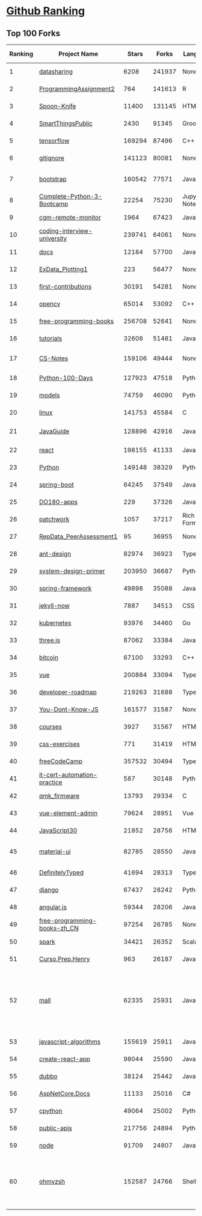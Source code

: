 [Github Ranking](../README.md)
==========

## Top 100 Forks

| Ranking | Project Name | Stars | Forks | Language | Open Issues | Description | Last Commit |
| ------- | ------------ | ----- | ----- | -------- | ----------- | ----------- | ----------- |
| 1 | [datasharing](https://github.com/jtleek/datasharing) | 6208 | 241937 | None | 296 | The Leek group guide to data sharing  | 2022-11-06T11:09:19Z |
| 2 | [ProgrammingAssignment2](https://github.com/rdpeng/ProgrammingAssignment2) | 764 | 141613 | R | 188 | Repository for Programming Assignment 2 for R Programming on Coursera | 2022-11-24T00:26:18Z |
| 3 | [Spoon-Knife](https://github.com/octocat/Spoon-Knife) | 11400 | 131145 | HTML | 1586 | This repo is for demonstration purposes only. | 2022-11-24T19:12:38Z |
| 4 | [SmartThingsPublic](https://github.com/SmartThingsCommunity/SmartThingsPublic) | 2430 | 91345 | Groovy | 59 | SmartThings open-source DeviceType Handlers and SmartApps code | 2022-11-08T11:11:43Z |
| 5 | [tensorflow](https://github.com/tensorflow/tensorflow) | 169294 | 87496 | C++ | 2091 | An Open Source Machine Learning Framework for Everyone | 2022-11-25T02:54:47Z |
| 6 | [gitignore](https://github.com/github/gitignore) | 141123 | 80081 | None | 0 | A collection of useful .gitignore templates | 2022-11-24T07:39:03Z |
| 7 | [bootstrap](https://github.com/twbs/bootstrap) | 160542 | 77571 | JavaScript | 258 | The most popular HTML, CSS, and JavaScript framework for developing responsive, mobile first projects on the web. | 2022-11-24T20:36:55Z |
| 8 | [Complete-Python-3-Bootcamp](https://github.com/Pierian-Data/Complete-Python-3-Bootcamp) | 22254 | 75230 | Jupyter Notebook | 92 | Course Files for Complete Python 3 Bootcamp Course on Udemy | 2022-11-23T12:11:04Z |
| 9 | [cgm-remote-monitor](https://github.com/nightscout/cgm-remote-monitor) | 1964 | 67423 | JavaScript | 136 | nightscout web monitor | 2022-11-24T18:38:00Z |
| 10 | [coding-interview-university](https://github.com/jwasham/coding-interview-university) | 239741 | 64061 | None | 38 | A complete computer science study plan to become a software engineer. | 2022-11-23T02:26:12Z |
| 11 | [docs](https://github.com/github/docs) | 12184 | 57700 | JavaScript | 83 | The open-source repo for docs.github.com | 2022-11-25T00:07:12Z |
| 12 | [ExData_Plotting1](https://github.com/rdpeng/ExData_Plotting1) | 223 | 56477 | None | 76 | Plotting Assignment 1 for Exploratory Data Analysis | 2022-11-02T16:40:14Z |
| 13 | [first-contributions](https://github.com/firstcontributions/first-contributions) | 30191 | 54281 | None | 10 | 🚀✨ Help beginners to contribute to open source projects | 2022-11-25T01:29:33Z |
| 14 | [opencv](https://github.com/opencv/opencv) | 65014 | 53092 | C++ | 2267 | Open Source Computer Vision Library | 2022-11-25T02:58:39Z |
| 15 | [free-programming-books](https://github.com/EbookFoundation/free-programming-books) | 256708 | 52641 | None | 36 | :books: Freely available programming books | 2022-11-24T18:09:06Z |
| 16 | [tutorials](https://github.com/eugenp/tutorials) | 32608 | 51481 | Java | 26 | Just Announced - "Learn Spring Security OAuth":  | 2022-11-24T23:41:35Z |
| 17 | [CS-Notes](https://github.com/CyC2018/CS-Notes) | 159106 | 49444 | None | 116 | :books: 技术面试必备基础知识、Leetcode、计算机操作系统、计算机网络、系统设计 | 2022-11-16T01:48:28Z |
| 18 | [Python-100-Days](https://github.com/jackfrued/Python-100-Days) | 127923 | 47518 | Python | 492 | Python - 100天从新手到大师 | 2022-11-20T06:22:52Z |
| 19 | [models](https://github.com/tensorflow/models) | 74759 | 46090 | Python | 1079 | Models and examples built with TensorFlow | 2022-11-24T02:30:58Z |
| 20 | [linux](https://github.com/torvalds/linux) | 141753 | 45584 | C | 0 | Linux kernel source tree | 2022-11-24T19:57:28Z |
| 21 | [JavaGuide](https://github.com/Snailclimb/JavaGuide) | 128896 | 42916 | Java | 61 | 「Java学习+面试指南」一份涵盖大部分 Java 程序员所需要掌握的核心知识。准备 Java 面试，首选 JavaGuide！ | 2022-11-22T14:35:49Z |
| 22 | [react](https://github.com/facebook/react) | 198155 | 41133 | JavaScript | 866 | A declarative, efficient, and flexible JavaScript library for building user interfaces. | 2022-11-24T18:47:18Z |
| 23 | [Python](https://github.com/TheAlgorithms/Python) | 149148 | 38329 | Python | 6 | All Algorithms implemented in Python | 2022-11-24T11:00:53Z |
| 24 | [spring-boot](https://github.com/spring-projects/spring-boot) | 64245 | 37549 | Java | 516 | Spring Boot | 2022-11-24T17:59:26Z |
| 25 | [DO180-apps](https://github.com/RedHatTraining/DO180-apps) | 229 | 37326 | JavaScript | 0 | DO180 Repository for Sample Applications | 2022-11-19T18:44:54Z |
| 26 | [patchwork](https://github.com/jlord/patchwork) | 1057 | 37217 | Rich Text Format | 22 | All the Git-it Workshop completers!  | 2022-11-25T02:47:46Z |
| 27 | [RepData_PeerAssessment1](https://github.com/rdpeng/RepData_PeerAssessment1) | 95 | 36955 | None | 6 | Peer Assessment 1 for Reproducible Research | 2022-08-25T17:01:55Z |
| 28 | [ant-design](https://github.com/ant-design/ant-design) | 82974 | 36923 | TypeScript | 874 | An enterprise-class UI design language and React UI library | 2022-11-25T02:45:31Z |
| 29 | [system-design-primer](https://github.com/donnemartin/system-design-primer) | 203950 | 36687 | Python | 166 | Learn how to design large-scale systems. Prep for the system design interview.  Includes Anki flashcards. | 2022-11-20T11:29:30Z |
| 30 | [spring-framework](https://github.com/spring-projects/spring-framework) | 49898 | 35088 | Java | 1247 | Spring Framework | 2022-11-24T13:58:08Z |
| 31 | [jekyll-now](https://github.com/barryclark/jekyll-now) | 7887 | 34513 | CSS | 143 | Build a Jekyll blog in minutes, without touching the command line. | 2022-11-25T00:30:51Z |
| 32 | [kubernetes](https://github.com/kubernetes/kubernetes) | 93976 | 34460 | Go | 1607 | Production-Grade Container Scheduling and Management | 2022-11-24T23:05:26Z |
| 33 | [three.js](https://github.com/mrdoob/three.js) | 87062 | 33384 | JavaScript | 358 | JavaScript 3D Library. | 2022-11-25T00:23:32Z |
| 34 | [bitcoin](https://github.com/bitcoin/bitcoin) | 67100 | 33293 | C++ | 430 | Bitcoin Core integration/staging tree | 2022-11-24T21:18:15Z |
| 35 | [vue](https://github.com/vuejs/vue) | 200884 | 33094 | TypeScript | 341 | 🖖 Vue.js is a progressive, incrementally-adoptable JavaScript framework for building UI on the web. | 2022-11-24T09:05:24Z |
| 36 | [developer-roadmap](https://github.com/kamranahmedse/developer-roadmap) | 219263 | 31688 | TypeScript | 158 | Interactive roadmaps, guides and other educational content to help developers grow in their careers. | 2022-11-25T02:54:18Z |
| 37 | [You-Dont-Know-JS](https://github.com/getify/You-Dont-Know-JS) | 161577 | 31587 | None | 81 | A book series on JavaScript. @YDKJS on twitter. | 2022-10-25T19:54:03Z |
| 38 | [courses](https://github.com/DataScienceSpecialization/courses) | 3927 | 31567 | HTML | 26 | Course materials for the Data Science Specialization: https://www.coursera.org/specialization/jhudatascience/1 | 2021-03-30T06:51:57Z |
| 39 | [css-exercises](https://github.com/TheOdinProject/css-exercises) | 771 | 31419 | HTML | 8 | None | 2022-11-19T14:51:37Z |
| 40 | [freeCodeCamp](https://github.com/freeCodeCamp/freeCodeCamp) | 357532 | 30494 | TypeScript | 145 | freeCodeCamp.org's open-source codebase and curriculum. Learn to code for free. | 2022-11-25T02:12:07Z |
| 41 | [it-cert-automation-practice](https://github.com/google/it-cert-automation-practice) | 587 | 30148 | Python | 56 | Google IT Automation with Python Professional Certificate - Practice files | 2022-11-23T11:03:39Z |
| 42 | [qmk_firmware](https://github.com/qmk/qmk_firmware) | 13793 | 29334 | C | 267 | Open-source keyboard firmware for Atmel AVR and Arm USB families | 2022-11-25T02:48:03Z |
| 43 | [vue-element-admin](https://github.com/PanJiaChen/vue-element-admin) | 79624 | 28951 | Vue | 1159 | :tada: A magical vue admin                                                                https://panjiachen.github.io/vue-element-admin | 2022-11-14T08:03:51Z |
| 44 | [JavaScript30](https://github.com/wesbos/JavaScript30) | 21852 | 28756 | HTML | 0 | 30 Day Vanilla JS Challenge | 2022-11-24T15:29:57Z |
| 45 | [material-ui](https://github.com/mui/material-ui) | 82785 | 28550 | JavaScript | 1111 | MUI Core: Ready-to-use foundational React components, free forever. It includes Material UI, which implements Google's Material Design. | 2022-11-24T22:55:02Z |
| 46 | [DefinitelyTyped](https://github.com/DefinitelyTyped/DefinitelyTyped) | 41694 | 28313 | TypeScript | 643 | The repository for high quality TypeScript type definitions. | 2022-11-25T01:49:13Z |
| 47 | [django](https://github.com/django/django) | 67437 | 28242 | Python | 0 | The Web framework for perfectionists with deadlines. | 2022-11-24T22:40:18Z |
| 48 | [angular.js](https://github.com/angular/angular.js) | 59344 | 28206 | JavaScript | 391 | AngularJS - HTML enhanced for web apps! | 2022-04-12T15:57:22Z |
| 49 | [free-programming-books-zh_CN](https://github.com/justjavac/free-programming-books-zh_CN) | 97254 | 26785 | None | 0 | :books: 免费的计算机编程类中文书籍，欢迎投稿 | 2022-11-24T06:28:21Z |
| 50 | [spark](https://github.com/apache/spark) | 34421 | 26352 | Scala | 0 | Apache Spark - A unified analytics engine for large-scale data processing | 2022-11-25T02:44:01Z |
| 51 | [Curso.Prep.Henry](https://github.com/atralice/Curso.Prep.Henry) | 963 | 26187 | JavaScript | 0 | Curso de Preparación para Ingresar a Henry. | 2022-11-23T02:09:05Z |
| 52 | [mall](https://github.com/macrozheng/mall) | 62335 | 25931 | Java | 28 | mall项目是一套电商系统，包括前台商城系统及后台管理系统，基于SpringBoot+MyBatis实现，采用Docker容器化部署。 前台商城系统包含首页门户、商品推荐、商品搜索、商品展示、购物车、订单流程、会员中心、客户服务、帮助中心等模块。 后台管理系统包含商品管理、订单管理、会员管理、促销管理、运营管理、内容管理、统计报表、财务管理、权限管理、设置等模块。 | 2022-11-24T12:04:04Z |
| 53 | [javascript-algorithms](https://github.com/trekhleb/javascript-algorithms) | 155619 | 25911 | JavaScript | 107 | 📝 Algorithms and data structures implemented in JavaScript with explanations and links to further readings | 2022-11-23T15:04:01Z |
| 54 | [create-react-app](https://github.com/facebook/create-react-app) | 98044 | 25590 | JavaScript | 1463 | Set up a modern web app by running one command. | 2022-11-21T20:38:06Z |
| 55 | [dubbo](https://github.com/apache/dubbo) | 38124 | 25442 | Java | 500 | Apache Dubbo is a high-performance, java based, open source RPC framework. | 2022-11-25T02:06:24Z |
| 56 | [AspNetCore.Docs](https://github.com/dotnet/AspNetCore.Docs) | 11133 | 25016 | C# | 475 | Documentation for ASP.NET Core | 2022-11-24T19:25:47Z |
| 57 | [cpython](https://github.com/python/cpython) | 49064 | 25002 | Python | 6672 | The Python programming language | 2022-11-25T02:18:47Z |
| 58 | [public-apis](https://github.com/public-apis/public-apis) | 217756 | 24894 | Python | 8 | A collective list of free APIs | 2022-11-24T16:01:15Z |
| 59 | [node](https://github.com/nodejs/node) | 91709 | 24807 | JavaScript | 1313 | Node.js JavaScript runtime :sparkles::turtle::rocket::sparkles: | 2022-11-25T02:48:29Z |
| 60 | [ohmyzsh](https://github.com/ohmyzsh/ohmyzsh) | 152587 | 24766 | Shell | 241 | 🙃   A delightful community-driven (with 2,000+ contributors) framework for managing your zsh configuration. Includes 300+ optional plugins (rails, git, macOS, hub, docker, homebrew, node, php, python, etc), 140+ themes to spice up your morning, and an auto-update tool so that makes it easy to keep up with the latest updates from the community. | 2022-11-24T16:49:46Z |

